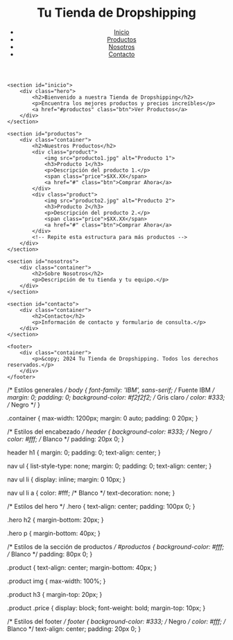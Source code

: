 <!DOCTYPE html>
<html lang="es">
<head>
    <meta charset="UTF-8">
    <meta name="viewport" content="width=device-width, initial-scale=1.0">
    <title>Tu Tienda de Dropshipping</title>
    <link rel="stylesheet" href="styles.css"> <!-- Enlazar tu archivo de estilos CSS -->
</head>
<body>
    <header>
        <h1>Tu Tienda de Dropshipping</h1>
        <nav>
            <ul>
                <li><a href="#inicio">Inicio</a></li>
                <li><a href="#productos">Productos</a></li>
                <li><a href="#nosotros">Nosotros</a></li>
                <li><a href="#contacto">Contacto</a></li>
            </ul>
        </nav>
    </header>

    <section id="inicio">
        <div class="hero">
            <h2>Bienvenido a nuestra Tienda de Dropshipping</h2>
            <p>Encuentra los mejores productos y precios increíbles</p>
            <a href="#productos" class="btn">Ver Productos</a>
        </div>
    </section>

    <section id="productos">
        <div class="container">
            <h2>Nuestros Productos</h2>
            <div class="product">
                <img src="producto1.jpg" alt="Producto 1">
                <h3>Producto 1</h3>
                <p>Descripción del producto 1.</p>
                <span class="price">$XX.XX</span>
                <a href="#" class="btn">Comprar Ahora</a>
            </div>
            <div class="product">
                <img src="producto2.jpg" alt="Producto 2">
                <h3>Producto 2</h3>
                <p>Descripción del producto 2.</p>
                <span class="price">$XX.XX</span>
                <a href="#" class="btn">Comprar Ahora</a>
            </div>
            <!-- Repite esta estructura para más productos -->
        </div>
    </section>

    <section id="nosotros">
        <div class="container">
            <h2>Sobre Nosotros</h2>
            <p>Descripción de tu tienda y tu equipo.</p>
        </div>
    </section>

    <section id="contacto">
        <div class="container">
            <h2>Contacto</h2>
            <p>Información de contacto y formulario de consulta.</p>
        </div>
    </section>

    <footer>
        <div class="container">
            <p>&copy; 2024 Tu Tienda de Dropshipping. Todos los derechos reservados.</p>
        </div>
    </footer>

</body>
</html>

/* Estilos generales */
body {
    font-family: 'IBM', sans-serif; /* Fuente IBM */
    margin: 0;
    padding: 0;
    background-color: #f2f2f2; /* Gris claro */
    color: #333; /* Negro */
}

.container {
    max-width: 1200px;
    margin: 0 auto;
    padding: 0 20px;
}

/* Estilos del encabezado */
header {
    background-color: #333; /* Negro */
    color: #fff; /* Blanco */
    padding: 20px 0;
}

header h1 {
    margin: 0;
    padding: 0;
    text-align: center;
}

nav ul {
    list-style-type: none;
    margin: 0;
    padding: 0;
    text-align: center;
}

nav ul li {
    display: inline;
    margin: 0 10px;
}

nav ul li a {
    color: #fff; /* Blanco */
    text-decoration: none;
}

/* Estilos del hero */
.hero {
    text-align: center;
    padding: 100px 0;
}

.hero h2 {
    margin-bottom: 20px;
}

.hero p {
    margin-bottom: 40px;
}

/* Estilos de la sección de productos */
#productos {
    background-color: #fff; /* Blanco */
    padding: 80px 0;
}

.product {
    text-align: center;
    margin-bottom: 40px;
}

.product img {
    max-width: 100%;
}

.product h3 {
    margin-top: 20px;
}

.product .price {
    display: block;
    font-weight: bold;
    margin-top: 10px;
}

/* Estilos del footer */
footer {
    background-color: #333; /* Negro */
    color: #fff; /* Blanco */
    text-align: center;
    padding: 20px 0;
}
